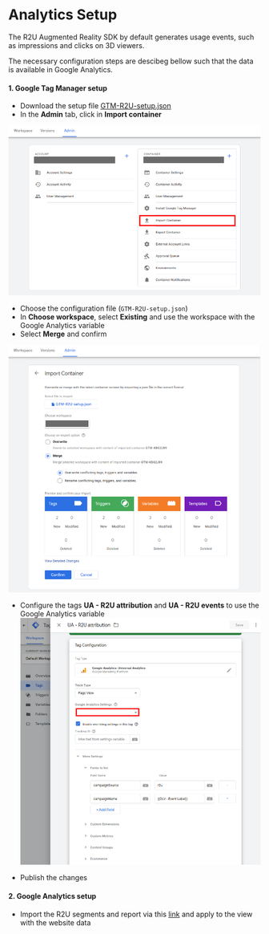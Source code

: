 # Analytics Setup

The R2U Augmented Reality SDK by default generates usage events, such as impressions and clicks on 3D viewers.

The necessary configuration steps are descibeg bellow such that the data is available in Google Analytics.


#### 1. Google Tag Manager setup

- Download the setup file [GTM-R2U-setup.json](files/GTM-R2U-setup.json)
- In the **Admin** tab, click in **Import container**

![](files/GTM-setup-screen-01.png?raw=true "Import container")

- Choose the configuration file (`GTM-R2U-setup.json`)
- In **Choose workspace**, select **Existing** and use the workspace with the Google Analytics variable
- Select **Merge** and confirm

![](files/GTM-setup-screen-02.png?raw=true "Import setup file")

- Configure the tags **UA - R2U attribution** and **UA - R2U events** to use the Google Analytics variable
![](files/GTM-setup-screen-03.png?raw=true "Setup tags")

- Publish the changes

#### 2. Google Analytics setup

- Import the R2U segments and report via this [link](https://analytics.google.com/analytics/web/template?uid=-iO7xmcvTmazO7zlecWHIA) and apply to the view with the website data
